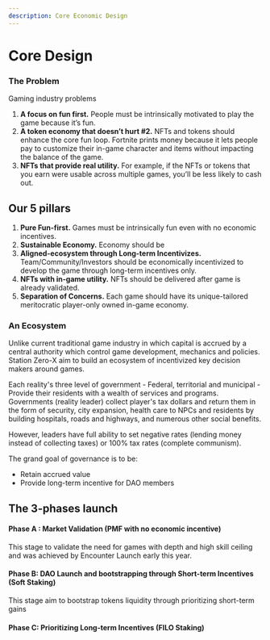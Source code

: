 ```yaml
---
description: Core Economic Design
---
```


# Core Design

### The Problem

Gaming industry problems&#x20;



1. **A focus on fun first.** People must be intrinsically motivated to play the game because it’s fun.
2. **A token economy that doesn’t hurt #2.** NFTs and tokens should enhance the core fun loop. Fortnite prints money because it lets people pay to customize their in-game character and items without impacting the balance of the game.
3. **NFTs that provide real utility.** For example, if the NFTs or tokens that you earn were usable across multiple games, you’ll be less likely to cash out.

## Our 5 pillars

1. **Pure Fun-first.** Games must be intrinsically fun even with no economic incentives.
2. **Sustainable Economy.** Economy should be&#x20;
3. **Aligned-ecosystem through Long-term Incentivizes.** Team/Community/Investors should be economically incentivized to develop the game through long-term incentives only.
4. **NFTs with in-game utility.** NFTs should be delivered after game is already validated.
5. **Separation of Concerns.**  Each game should have its unique-tailored meritocratic player-only owned in-game economy.

### An Ecosystem

Unlike current traditional game industry in which capital is accrued by a central authority which control game development, mechanics and policies. Station Zero-X aim to build an ecosystem of incentivized key decision makers around games.&#x20;

Each reality's three level of government - Federal, territorial and municipal - Provide their residents with a wealth of services and programs. Governments (reality leader) collect player's tax dollars and return them in the form of security, city expansion, health care to NPCs and residents by building hospitals, roads and highways, and numerous other social benefits.

However, leaders have full ability to set negative rates (lending money instead of collecting taxes) or 100% tax rates (complete communism).&#x20;



The grand goal of governance is to be:

* Retain accrued value&#x20;
* Provide long-term incentive for DAO members



## The 3-phases launch

#### Phase A : Market Validation (PMF with no economic incentive)

This stage to validate the need for games with depth and high skill ceiling and was achieved by Encounter Launch early this year.

#### Phase B: DAO Launch and bootstrapping through Short-term Incentives (Soft Staking)

This stage aim to bootstrap tokens liquidity through prioritizing short-term gains &#x20;

#### Phase C:  Prioritizing Long-term Incentives (FILO Staking)

